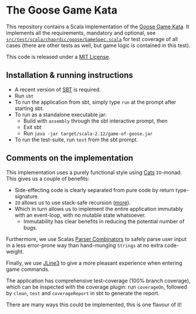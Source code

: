 # The Goose Game Kata
This repository contains a Scala implementation of the [Goose Game Kata](https://github.com/xpeppers/goose-game-kata). It implements all the requirements, mandatory and optional, see [`src/test/scala/chaordic/goose/GameSpec.scala`](src/test/scala/chaordic/goose/GameSpec.scala) for test coverage of all cases (there are other tests as well, but game logic is contained in this test).

This code is released under a [MIT License](LICENSE.md).

## Installation & running instructions

 * A recent version of [SBT](https://www.scala-sbt.org/) is required.
 * Run `sbt`
 * To run the application from sbt, simply type `run` at the prompt after starting sbt.
 * To run as a standalone executable jar:
    * Build with `assembly` through the sbt interactive prompt, then
    * Exit sbt
    * Run `java -jar target/scala-2.12/game-of-goose.jar`
 * To run the test-suite, run `test` from the sbt prompt.

 ## Comments on the implementation
 This implementation uses a purely functional style using [Cats](https://typelevel.org/cats/) `IO`-monad.
 This gives us a couple of benefits:
 * Side-effecting code is clearly separated from pure code by return type-signature.
 * `IO` allows us to use stack-safe recursion ([more](https://typelevel.org/cats-effect/datatypes/io.html#stack-safety)).
 * Which in turn allows us to implement the entire application immutably with an event-loop, with no mutable state whatsoever.
    * Immutability has clear benefits in reducing the potential number of bugs.

Furthermore, we use Scalas [Parser Combinators](https://github.com/scala/scala-parser-combinators) to safely
parse user input in a less error-prone way than hand-munging `Strings` at no extra code-weight.

Finally, we use [JLine3](https://github.com/jline/jline3) to give a more pleasant experience when entering game commands.

The application has comprehensive test-coverage (100% branch coverage), which can be inspected with the coverage plugin:
    run `coverageOn`, followed by `clean`, `test` and `coverageReport` in sbt to generate the report.

There are many ways this could be implemented, this is one flavour of it!

